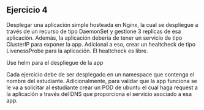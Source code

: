 ## Ejercicio 4
Desplegar una aplicación simple hosteada en Nginx, la cual se despliegue a través de un recurso de tipo DaemonSet y gestione 3 replicas de esa aplicación. Además, la aplicación debería de tener un servicio de tipo ClusterIP para exponer la app.
Adicional a eso, crear un healtcheck de tipo LivenessProbe para la aplicación. El healtcheck es libre. 

Use helm para el despliegue de la app

Cada ejercicio debe de ser desplegado en un namespace que contenga el nombre del estudiante. Adicionalmente, para validar que la app funciona se le va a solicitar al estudiante crear un POD de ubuntu el cual haga request a la aplicación a través del DNS que proporciona el servicio asociado a esa app. 
